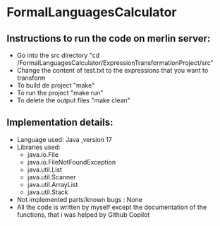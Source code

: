 # FormalLanguagesCalculator
## Instructions to run the code on merlin server:
- Go into the src directory "cd /FormalLanguagesCalculator/ExpressionTransformationProject/src"
- Change the content of test.txt to the expressions that you want to transform
- To build de project "make"
- To run the project  "make run"
- To delete the output files "make clean"
## Implementation details:
- Language used: Java ,version 17
- Libraries used:
    - java.io.File
    - java.io.FileNotFoundException
    - java.util.List
    - java.util.Scanner
    - java.util.ArrayList
    - java.util.Stack
- Not implemented parts/known bugs : None
- All the code is written by myself except the documentation of the functions, that i was helped by Github Copilot